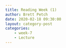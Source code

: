 ```yaml
---
title: Reading Week (1)
author: Brett Petch
date: 2020-02-18 09:30:00
layout: category-post
categories: 
    - week-7
    - Lecture
---
```


